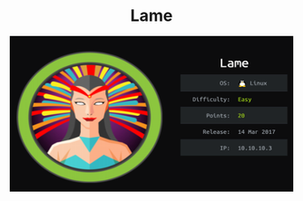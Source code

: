 <center><h1>Lame</h1></center>

<a href="/htb/writeups/lame"><center><img src="/htb/lame/cover.png" width="500" height="275"></center></a>
